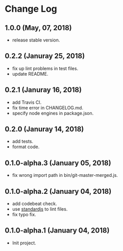 # Change Log

## 1.0.0 (May, 07, 2018)
* release stable version.

## 0.2.2 (Januray 25, 2018)
* fix up lint problems in test files.
* update README.

## 0.2.1 (Januray 16, 2018)
* add Travis CI.
* fix time error in CHANGELOG.md.
* specify node engines in package.json.

## 0.2.0 (Januray 14, 2018)
* add tests.
* format code.

## 0.1.0-alpha.3 (January 05, 2018)
* fix wrong import path in bin/git-master-merged.js.

## 0.1.0-alpha.2 (January 04, 2018)
* add codebeat check.
* use [standardjs](https://standardjs.com/readme-zhcn.html#can-i-use-a-javascript-language-variant-like-flow) to lint files.
* fix typo fix.

## 0.1.0-alpha.1 (January 04, 2018)
* Init project.